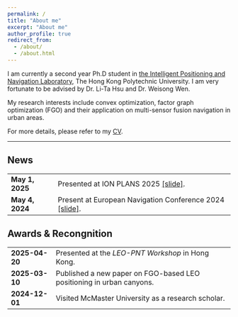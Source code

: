 ```yaml
---
permalink: /
title: "About me"
excerpt: "About me"
author_profile: true
redirect_from: 
  - /about/
  - /about.html
---
```


I am currently a second year Ph.D student in [the Intelligent Positioning and Navigation Laboratory](https://www.polyu.edu.hk/aae/ipn-lab/us/index.html), The Hong Kong Polytechnic University. I am very fortunate to be advised by Dr. Li-Ta Hsu and Dr. Weisong Wen. 

My research interests include convex optimization, factor graph optimization (FGO) and their application on multi-sensor fusion navigation in urban areas. 

For more details, please refer to my [CV](../assets/cv.pdf).

---

## News

<table>
  <tr>
    <td><strong>May 1, 2025</strong></td>
    <td>Presented at ION PLANS 2025 <a href="https://example.com/workshop">[slide]</a>.</td>
  </tr>
  <tr>
    <td><strong>May 4, 2024</strong></td>
    <td>Present at European Navigation Conference 2024 <a href="https://example.com/workshop">[slide]</a>.</td>
  </tr>
</table>

## Awards & Recongnition

<table>
  <tr>
    <td><strong>2025-04-20</strong></td>
    <td>Presented at the <i>LEO-PNT Workshop</i> in Hong Kong.</td>
  </tr>
  <tr>
    <td><strong>2025-03-10</strong></td>
    <td>Published a new paper on FGO-based LEO positioning in urban canyons.</td>
  </tr>
  <tr>
    <td><strong>2024-12-01</strong></td>
    <td>Visited McMaster University as a research scholar.</td>
  </tr>
</table>

